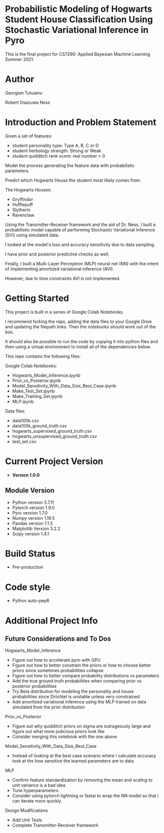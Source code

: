 # Probabilistic Modeling of Hogwarts Student House Classification Using Stochastic Variational Inference in Pyro

This is the final project for CS7290: Applied Bayesian Machine Learning Summer 2021. 

# Author

Georgian Tutuianu

Robert Osazuwa Ness

# Introduction and Problem Statement

Given a set of features: 
- student personality type: Type A, B, C or D
- student herbology strength: Strong or Weak
- student quidditch rank score: real number > 0

Model the process generating the feature data with probabilistic parameters.

Predict which Hogwarts House the student most likely comes from. 

The Hogwarts Houses:
- Gryffindor 
- Hufflepuff 
- Slytherin
- Ravenclaw 

Using the Transmitter-Receiver framework and the aid of Dr. Ness, 
I built a probabilistic model capable of performing Stochastic Variational Inference (SVI) using simulated data.

I looked at the model's loss and accuracy sensitivity due to data sampling.

I have prior and posterior predictive checks as well.

Finally, I built a Multi-Layer Perceptron (MLP) neural net (NN) with the intent of implementing amortized variational inference (AVI).

However, due to time constraints AVI is not implemented.

# Getting Started

This project is built in a series of Google Colab Notebooks. 

I recommend forking the repo, adding the data files to your Google Drive and updating the filepath links.
Then the notebooks should work out of the box.

It should also be possible to run the code by copying it into python files and then using a virtual environment to install all of the dependencies below.

This repo contains the following files:

Google Colab Notebooks:
- Hogwarts_Model_Inference.ipynb
- Prior_vs_Posterior.ipynb
- Model_Sensitivity_With_Data_Size_Best_Case.ipynb 
- Make_Test_Set.ipynb
- Make_Training_Set.ipynb
- MLP.ipynb 

Data files:
- data100k.csv
- data100k_ground_truth.csv
- hogwarts_supervised_ground_truth.csv
- hogwarts_unsupervised_ground_truth.csv
- test_set.csv

# Current Project Version
- **Version 1.0.0**

## Module Version
- Python version 3.7.11
- Pytorch version 1.9.0
- Pyro version 1.7.0
- Numpy version 1.19.5
- Pandas version 1.1.5
- Matplotlib Version 3.2.2
- Scipy version 1.4.1

# Build Status
- Pre-production

# Code style
- Python auto-pep8

# Additional Project Info

## Future Considerations and To Dos
Hogwarts_Model_Inference
- Figure out how to accelerate pyro with GPU
- Figure out how to better constrain the priors or how to choose better priors since sometimes probabilities collapse
- Figure out how to better compare probability distributions vs parameters
- Add the true ground truth probabilities when comparing prior vs posterior probabilities
- Try Beta distribution for modeling the personality and house probabilities since Dirichlet is unstable unless very constrained
- Add amortized variational inference using the MLP trained on data simulated from the prior distribution

Prior_vs_Posterior
- Figure out why quidditch priors on sigma are outrageously large and figure out what more judicious priors look like
- Consider merging this notebook with the one above

Model_Sensitivity_With_Data_Size_Best_Case
- Instead of looking at the best case scenario where I calculate accuracy look at the how sensitive the learned parameters are to data

MLP
- Confirm feature standardization by removing the mean and scaling to unit variance is a bad idea
- Tune hyperparameters
- Consider using pytorch lightning or fastai to wrap the NN model so that I can iterate more quickly

Design Modifications
- Add Unit Tests
- Complete Transmitter-Receiver framework